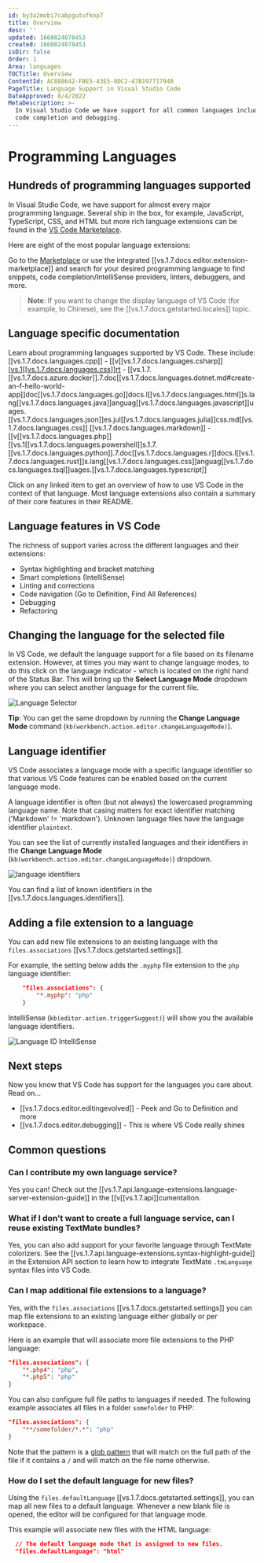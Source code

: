```yaml
---
id: by3a2mobi7cabpgutufknp7
title: Overview
desc: ''
updated: 1660824078453
created: 1660824078453
isDir: false
Order: 1
Area: languages
TOCTitle: Overview
ContentId: AC888642-FBE5-43E5-9DC2-47B197717940
PageTitle: Language Support in Visual Studio Code
DateApproved: 8/4/2022
MetaDescription: >-
  In Visual Studio Code we have support for all common languages including smart
  code completion and debugging.
---
```

# Programming Languages

## Hundreds of programming languages supported

In Visual Studio Code, we have support for almost every major programming language. Several ship in the box, for example, JavaScript, TypeScript, CSS, and HTML but more rich language extensions can be found in the [VS Code Marketplace](https://marketplace.visualstudio.com/vscode/Languages).

Here are eight of the most popular language extensions:

<div class="marketplace-extensions-languages-curated"></div>

Go to the [Marketplace](https://marketplace.visualstudio.com/vscode) or use the integrated [[vs.1.7.docs.editor.extension-marketplace]] and search for your desired programming language to find snippets, code completion/IntelliSense providers, linters, debuggers, and more.

>**Note**: If you want to change the display language of VS Code (for example, to Chinese), see the [[vs.1.7.docs.getstarted.locales]] topic.

## Language specific documentation

Learn about programming languages supported by VS Code. These include: [[vs.1.7.docs.languages.cpp]] - [[v[[vs.1.7.docs.languages.csharp]][[vs.1[[vs.1.7.docs.languages.css]]rt](https://dart.dev/tools/vs-code) - [[vs.1.7.[[vs.1.7.docs.azure.docker]].7.doc[[vs.1.7.docs.languages.dotnet.md#create-an-f-hello-world-app]]doc[[vs.1.7.docs.languages.go]]docs.l[[vs.1.7.docs.languages.html]]s.lang[[vs.1.7.docs.languages.java]]anguag[[vs.1.7.docs.languages.javascript]]uages.[[vs.1.7.docs.languages.json]]es.jul[[vs.1.7.docs.languages.julia]]css.md[[vs.1.7.docs.languages.css]]
[[vs.1.7.docs.languages.markdown]] - [[v[[vs.1.7.docs.languages.php]][[vs.1[[vs.1.7.docs.languages.powershell]]s.1.7.[[vs.1.7.docs.languages.python]].7.doc[[vs.1.7.docs.languages.r]]docs.l[[vs.1.7.docs.languages.rust]]s.lang[[vs.1.7.docs.languages.css]]anguag[[vs.1.7.docs.languages.tsql]]uages.[[vs.1.7.docs.languages.typescript]]

Click on any linked item to get an overview of how to use VS Code in the context of that language. Most language extensions also contain a summary of their core features in their README.

## Language features in VS Code

The richness of support varies across the different languages and their extensions:

* Syntax highlighting and bracket matching
* Smart completions (IntelliSense)
* Linting and corrections
* Code navigation (Go to Definition, Find All References)
* Debugging
* Refactoring

## Changing the language for the selected file

In VS Code, we default the language support for a file based on its filename extension. However, at times you may want to change language modes, to do this click on the language indicator - which is located on the right hand of the Status Bar. This will bring up the **Select Language Mode** dropdown where you can select another language for the current file.

![Language Selector](/assets/languageselect-lmm21x2p4jbk.png)

**Tip**: You can get the same dropdown by running the **Change Language Mode** command (`kb(workbench.action.editor.changeLanguageMode)`).

## Language identifier

VS Code associates a language mode with a specific language identifier so that various VS Code features can be enabled based on the current language mode.

A language identifier is often (but not always) the lowercased programming language name. Note that casing matters for exact identifier matching ('Markdown' != 'markdown'). Unknown language files have the language identifier `plaintext`.

You can see the list of currently installed languages and their identifiers in the **Change Language Mode** (`kb(workbench.action.editor.changeLanguageMode)`) dropdown.

![language identifiers](/assets/language-identifiers-ah7xlw2zs8fh.png)

You can find a list of known identifiers in the [[vs.1.7.docs.languages.identifiers]].

## Adding a file extension to a language

You can add new file extensions to an existing language with the `files.associations` [[vs.1.7.docs.getstarted.settings]].

For example, the setting below adds the `.myphp` file extension to the `php` language identifier:

```json
    "files.associations": {
        "*.myphp": "php"
    }
```

IntelliSense (`kb(editor.action.triggerSuggest)`) will show you the available language identifiers.

![Language ID IntelliSense](/assets/language-id-intellisense-h09gj6vfd1if.png)

## Next steps

Now you know that VS Code has support for the languages you care about. Read on...

* [[vs.1.7.docs.editor.editingevolved]] - Peek and Go to Definition and more
* [[vs.1.7.docs.editor.debugging]] - This is where VS Code really shines

## Common questions

### Can I contribute my own language service?

Yes you can! Check out the [[vs.1.7.api.language-extensions.language-server-extension-guide]] in the [[v[[vs.1.7.api]]cumentation.

### What if I don't want to create a full language service, can I reuse existing TextMate bundles?

Yes, you can also add support for your favorite language through TextMate colorizers. See the [[vs.1.7.api.language-extensions.syntax-highlight-guide]] in the Extension API section to learn how to integrate TextMate `.tmLanguage` syntax files into VS Code.

### Can I map additional file extensions to a language?

Yes, with the `files.associations` [[vs.1.7.docs.getstarted.settings]] you can map file extensions to an existing language either globally or per workspace.

Here is an example that will associate more file extensions to the PHP language:

```json
"files.associations": {
    "*.php4": "php",
    "*.php5": "php"
}
```

You can also configure full file paths to languages if needed. The following example associates all files in a folder `somefolder` to PHP:

```json
"files.associations": {
    "**/somefolder/*.*": "php"
}
```

Note that the pattern is a [glob pattern](https://en.wikipedia.org/wiki/Glob_%28programming%29) that will match on the full path of the file if it contains a `/` and will match on the file name otherwise.

### How do I set the default language for new files?

Using the `files.defaultLanguage` [[vs.1.7.docs.getstarted.settings]], you can map all new files to a default language. Whenever a new blank file is opened, the editor will be configured for that language mode.

This example will associate new files with the HTML language:

```json
  // The default language mode that is assigned to new files.
  "files.defaultLanguage": "html"
```
